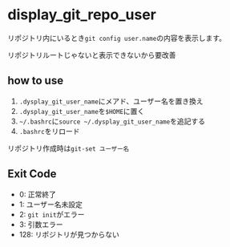 # display_git_repo_user
リポジトリ内にいるとき`git config user.name`の内容を表示します。

リポジトリルートじゃないと表示できないから要改善

## how to use
1. `.dysplay_git_user_name`にメアド、ユーザー名を置き換え
2. `.dysplay_git_user_name`を`$HOME`に置く
3. `~/.bashrc`に`source ~/.dysplay_git_user_name`を追記する
4. `.bashrc`をリロード

リポジトリ作成時は`git-set ユーザー名`


## Exit Code
- 0: 正常終了
- 1: ユーザー名未設定
- 2: `git init`がエラー
- 3: 引数エラー
- 128: リポジトリが見つからない
